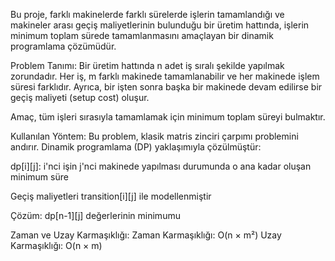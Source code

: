 Bu proje, farklı makinelerde farklı sürelerde işlerin tamamlandığı ve makineler arası geçiş maliyetlerinin bulunduğu bir üretim hattında, işlerin minimum toplam sürede tamamlanmasını amaçlayan bir dinamik programlama çözümüdür.

Problem Tanımı:
Bir üretim hattında n adet iş sıralı şekilde yapılmak zorundadır.
Her iş, m farklı makinede tamamlanabilir ve her makinede işlem süresi farklıdır.
Ayrıca, bir işten sonra başka bir makinede devam edilirse bir geçiş maliyeti (setup cost) oluşur.

Amaç, tüm işleri sırasıyla tamamlamak için minimum toplam süreyi bulmaktır.

Kullanılan Yöntem:
Bu problem, klasik matris zinciri çarpımı problemini andırır.
Dinamik programlama (DP) yaklaşımıyla çözülmüştür:

dp[i][j]: i'nci işin j'nci makinede yapılması durumunda o ana kadar oluşan minimum süre

Geçiş maliyetleri transition[i][j] ile modellenmiştir

Çözüm: dp[n-1][j] değerlerinin minimumu

Zaman ve Uzay Karmaşıklığı:
Zaman Karmaşıklığı: O(n × m²) 
Uzay Karmaşıklığı: O(n × m)

